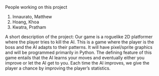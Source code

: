 People working on this project
 1. Innaurato, Matthew
 2. Hoang, Khoa
 3. Kwatra, Pratham

A short description of the project:
Our game is a roguelike 2D platformer where the player tries to kill the AI. 
This is a game where the player is the boss and the AI adapts to their patterns. 
It will have pixel/sprite graphics and will be programmed primarily in Python. 
The defining feature of this game entails that the AI learns your moves and 
eventually either you improve or let the AI get to you. 
Each time the AI improves, 
we give the player a chance by improving the player’s statistics.